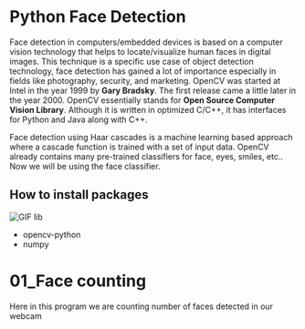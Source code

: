 # Python Face Detection
Face detection in computers/embedded devices is based on a computer vision technology that helps to locate/visualize human faces in digital images. This technique is a specific use case of object detection technology, face detection has gained a lot of importance especially in fields like photography, security, and marketing.
OpenCV was started at Intel in the year 1999 by **Gary Bradsky**. The first release came a little later in the year 2000. OpenCV essentially stands for **Open Source Computer Vision Library**. Although it is written in optimized C/C++, it has interfaces for Python and Java along with C++.

Face detection using Haar cascades is a machine learning based approach where a cascade function is trained with a set of input data. OpenCV already contains many pre-trained classifiers for face, eyes, smiles, etc.. Now we will be using the face classifier. 

## How to install packages

![GIF lib](https://user-images.githubusercontent.com/109785046/210296017-6b7d292d-1852-410d-921d-cbe089e3009e.gif)

- opencv-python
- numpy


# 01_Face counting

Here in this program we are counting number of faces detected in our webcam



